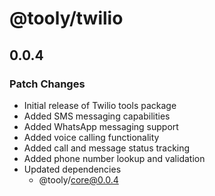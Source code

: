 # @tooly/twilio

## 0.0.4

### Patch Changes

- Initial release of Twilio tools package
- Added SMS messaging capabilities
- Added WhatsApp messaging support
- Added voice calling functionality
- Added call and message status tracking
- Added phone number lookup and validation
- Updated dependencies
  - @tooly/core@0.0.4
